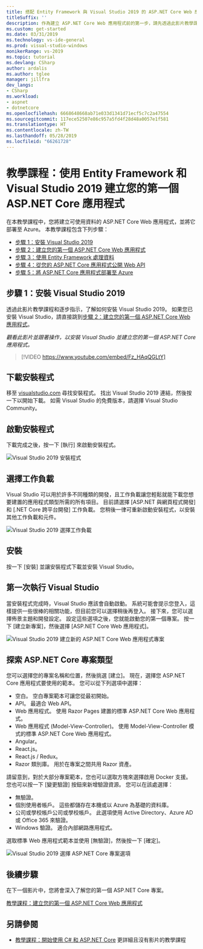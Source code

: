 ```yaml
---
title: 搭配 Entity Framework 與 Visual Studio 2019 的 ASP.NET Core Web 應用程式
titleSuffix: ''
description: 作為建立 ASP.NET Core Web 應用程式前的第一步，請先透過此影片教學課程和逐步指示，了解如何安裝 Visual Studio 2019。
ms.custom: get-started
ms.date: 03/31/2019
ms.technology: vs-ide-general
ms.prod: visual-studio-windows
monikerRange: vs-2019
ms.topic: tutorial
ms.devlang: CSharp
author: ardalis
ms.author: tglee
manager: jillfra
dev_langs:
- CSharp
ms.workload:
- aspnet
- dotnetcore
ms.openlocfilehash: 6668648668ab71e033d1341d71ecf5c7c2a47554
ms.sourcegitcommit: 117ece52507e86c957a5fd4f28d48a0057e1f581
ms.translationtype: HT
ms.contentlocale: zh-TW
ms.lasthandoff: 05/28/2019
ms.locfileid: "66261728"
---
```

# <a name="tutorial-create-your-first-aspnet-core-app-using-entity-framework-with-visual-studio-2019"></a>教學課程：使用 Entity Framework 和 Visual Studio 2019 建立您的第一個 ASP.NET Core 應用程式

在本教學課程中，您將建立可使用資料的 ASP.NET Core Web 應用程式，並將它部署至 Azure。 本教學課程包含下列步驟：

- [步驟 1：安裝 Visual Studio 2019](#step-1-install-visual-studio-2019)
- [步驟 2：建立您的第一個 ASP.NET Core Web 應用程式](tutorial-aspnet-core-ef-step-02.md)
- [步驟 3：使用 Entity Framework 處理資料](tutorial-aspnet-core-ef-step-03.md)
- [步驟 4：從您的 ASP.NET Core 應用程式公開 Web API](tutorial-aspnet-core-ef-step-04.md)
- [步驟 5：將 ASP.NET Core 應用程式部署至 Azure](tutorial-aspnet-core-ef-step-05.md)

## <a name="step-1-install-visual-studio-2019"></a>步驟 1：安裝 Visual Studio 2019

透過此影片教學課程和逐步指示，了解如何安裝 Visual Studio 2019。 如果您已安裝 Visual Studio，請直接跳到[步驟 2：建立您的第一個 ASP.NET Core Web 應用程式](tutorial-aspnet-core-ef-step-02.md)。

_觀看此影片並跟著操作，以安裝 Visual Studio 並建立您的第一個 ASP.NET Core 應用程式。_

> [!VIDEO https://www.youtube.com/embed/Fz_HAqQGLtY]

## <a name="download-the-installer"></a>下載安裝程式

移至 [visualstudio.com](https://visualstudio.com) 尋找安裝程式。 找出 Visual Studio 2019 連結，然後按一下以開始下載。 如需 Visual Studio 的免費版本，請選擇 Visual Studio Community。

## <a name="start-the-installer"></a>啟動安裝程式

下載完成之後，按一下 [執行] 來啟動安裝程式。

![Visual Studio 2019 安裝程式](media/vs-2019/vs2019-installer.png)

## <a name="choose-workloads"></a>選擇工作負載

Visual Studio 可以用於許多不同種類的開發，且工作負載讓您輕鬆就能下載您想要建置的應用程式類型所需的所有項目。 目前請選擇 [ASP.NET 與網頁程式開發] 和 [.NET Core 跨平台開發] 工作負載。 您稍後一律可重新啟動安裝程式，以安裝其他工作負載和元件。

![Visual Studio 2019 選擇工作負載](media/vs-2019/vs2019-choose-workloads.png)

## <a name="install"></a>安裝

按一下 [安裝] 並讓安裝程式下載並安裝 Visual Studio。

## <a name="run-visual-studio-for-the-first-time"></a>第一次執行 Visual Studio

當安裝程式完成時，Visual Studio 應該會自動啟動。 系統可能會提示您登入，這樣提供一些很棒的相關功能，但目前您可以選擇稍後再登入。 接下來，您可以選擇佈景主題和開發設定。 設定這些選項之後，您就能啟動您的第一個專案。 按一下 [建立新專案]，然後選擇 [ASP.NET Core Web 應用程式]。

![Visual Studio 2019 建立新的 ASP.NET Core Web 應用程式專案](media/vs-2019/vs2019-create-new-project.png)

## <a name="explore-aspnet-core-project-types"></a>探索 ASP.NET Core 專案類型

您可以選擇您的專案名稱和位置，然後挑選 [建立]。 現在，選擇您 ASP.NET Core 應用程式要使用的範本。 您可以從下列選項中選擇：

- 空白。 空白專案範本可讓您從最初開始。
- API。 最適合 Web API。
- Web 應用程式。 使用 Razor Pages 建置的標準 ASP.NET Core Web 應用程式。
- Web 應用程式 (Model-View-Controller)。 使用 Model-View-Controller 模式的標準 ASP.NET Core Web 應用程式。
- Angular。
- React.js。
- React.js / Redux。
- Razor 類別庫。 用於在專案之間共用 Razor 資產。

請留意到，對於大部分專案範本，您也可以選取方塊來選擇啟用 Docker 支援。 您也可以按一下 [變更驗證] 按鈕來新增驗證資源。 您可以在該處選擇：

- 無驗證。
- 個別使用者帳戶。 這些都儲存在本機或以 Azure 為基礎的資料庫。
- 公司或學校帳戶公司或學校帳戶。 此選項使用 Active Directory、Azure AD 或 Office 365 來驗證。
- Windows 驗證。 適合內部網路應用程式。

選取標準 Web 應用程式範本並使用 [無驗證]，然後按一下 [確定]。

![Visual Studio 2019 選擇 ASP.NET Core 專案選項](media/vs-2019/vs2019-choose-aspnetcore-project.png)

## <a name="next-steps"></a>後續步驟

在下一個影片中，您將會深入了解您的第一個 ASP.NET Core 專案。

[教學課程：建立您的第一個 ASP.NET Core Web 應用程式](tutorial-aspnet-core-ef-step-02.md)

## <a name="see-also"></a>另請參閱

- [教學課程：開始使用 C# 和 ASP.NET Core](tutorial-aspnet-core.md) 更詳細且沒有影片的教學課程
